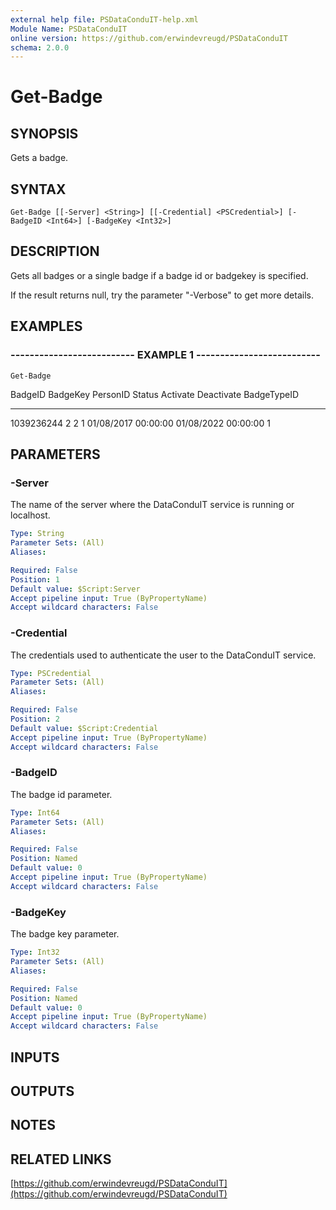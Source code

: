 ```yaml
---
external help file: PSDataConduIT-help.xml
Module Name: PSDataConduIT
online version: https://github.com/erwindevreugd/PSDataConduIT
schema: 2.0.0
---
```


# Get-Badge

## SYNOPSIS
Gets a badge.

## SYNTAX

```
Get-Badge [[-Server] <String>] [[-Credential] <PSCredential>] [-BadgeID <Int64>] [-BadgeKey <Int32>]
```

## DESCRIPTION
Gets all badges or a single badge if a badge id or badgekey is specified. 

If the result returns null, try the parameter "-Verbose" to get more details.

## EXAMPLES

### -------------------------- EXAMPLE 1 --------------------------
```
Get-Badge
```

BadgeID       BadgeKey      PersonID      Status        Activate               Deactivate             BadgeTypeID
-------       --------      --------      ------        --------               ----------             -----------
1039236244    2             2             1             01/08/2017 00:00:00    01/08/2022 00:00:00    1

## PARAMETERS

### -Server
The name of the server where the DataConduIT service is running or localhost.

```yaml
Type: String
Parameter Sets: (All)
Aliases: 

Required: False
Position: 1
Default value: $Script:Server
Accept pipeline input: True (ByPropertyName)
Accept wildcard characters: False
```

### -Credential
The credentials used to authenticate the user to the DataConduIT service.

```yaml
Type: PSCredential
Parameter Sets: (All)
Aliases: 

Required: False
Position: 2
Default value: $Script:Credential
Accept pipeline input: True (ByPropertyName)
Accept wildcard characters: False
```

### -BadgeID
The badge id parameter.

```yaml
Type: Int64
Parameter Sets: (All)
Aliases: 

Required: False
Position: Named
Default value: 0
Accept pipeline input: True (ByPropertyName)
Accept wildcard characters: False
```

### -BadgeKey
The badge key parameter.

```yaml
Type: Int32
Parameter Sets: (All)
Aliases: 

Required: False
Position: Named
Default value: 0
Accept pipeline input: True (ByPropertyName)
Accept wildcard characters: False
```

## INPUTS

## OUTPUTS

## NOTES

## RELATED LINKS

[https://github.com/erwindevreugd/PSDataConduIT](https://github.com/erwindevreugd/PSDataConduIT)

